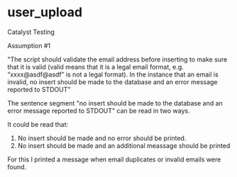 # user_upload
Catalyst Testing

Assumption #1

"The script should validate the email address before inserting to make sure that it is valid (valid
means that it is a legal email format, e.g. “xxxx@asdf@asdf” is not a legal format). In the
instance that an email is invalid, no insert should be made to the database and an error
message reported to STDOUT"

The sentence segment "no insert should be made to the database and an error
message reported to STDOUT" can be read in two ways. 

It could be read that:
1. No insert should be made and no error should be printed.
2. No insert should be made and an additional meassage should be printed

For this I printed a message when email duplicates or invalid emails were found. 